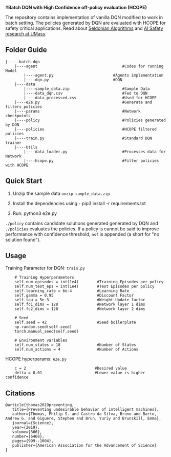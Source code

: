 #**Batch DQN with High Confidence off-policy evaluation (HCOPE)**

The repository contains implementation of vanilla DQN modified to work in batch setting.
The policies generated by DQN are evaluated with HCOPE for safety critical applications.
Read about [Seldonian Algorithms](https://aisafety.cs.umass.edu/paper.html) 
and [AI Safety research at UMass](https://aisafety.cs.umass.edu/index.html).

## **Folder Guide**
```
|-----batch-dqn  
	|----agent                                     #Codes for running Model			                      
	    |----agent.py                          #Agents implementation
	    |----dqn.py                            #DQN
	|----data  
	    |----sample_data.zip                       #Sample Data
	    |----data_dqn.csv                          #Fed to DQN
	    |----data_processed.csv                    #Used for HCOPE
	|----e2e.py                                    #Generate and filters policies
	|----params                                    #Network checkpoints
	|----policy                                    #Policies generated by DQN  
	|----policies                                  #HCOPE filtered policies
	|----train.py                                  #Standard DQN trainer  
	|----Utils  
	    |----data_loader.py                        #Processes data for Network
	    |----hcope.py                              #Filter policies with HCOPE
```

## **Quick Start**
1. Unzip the sample data ```unzip sample_data.zip```

2. Install the dependencies using - pip3 install -r requirements.txt

3. Run: python3 e2e.py

```./policy``` contains candidate solutions generated generated by DQN and ```./policies``` evaluates the policies.
If a policy is cannot be said to improve performance with confidence threshold, 
```nsf``` is appended (a short for "no solution found").

## **Usage** ##

Training Parameter for DQN: ```train.py```

```     
    # Training Hyperparameters
    self.num_episodes = int(1e4)        #Training Episodes per policy
    self.num_test_eps = int(1e4)        #Test Episodes per policy
    self.learning_rate = 6e-4           #Learning Rate
    self.gamma = 0.95                   #Discount Factor    
    self.tau = 5e-3                     #Weight Update factor
    self.fc1_dims = 128                 #Network layer 1 dims
    self.fc2_dims = 128                 #Network layer 2 dims

    # Seed
    self.seed = 42                      #Seed boilerplate
    np.random.seed(self.seed)
    torch.manual_seed(self.seed)

    # Environment variables
    self.num_states = 18                #Number of States
    self.num_actions = 4                #Number of Actions
```

HCOPE hyperparams: ```e2e.py```

```
    c = 2                              #Desired value 
    delta = 0.01                       #Lower value is higher confidence
```

## **Citations**
```
@article{thomas2019preventing,
   title={Preventing undesirable behavior of intelligent machines},
   author={Thomas, Philip S. and Castro da Silva, Bruno and Barto, Andrew G. and Giguere, Stephen and Brun, Yuriy and Brunskill, Emma},
   journal={Science},
   year={2019},
   volume={366},
   number={6468},
   pages={999--1004},
   publisher={American Association for the Advancement of Science}
} 
```
